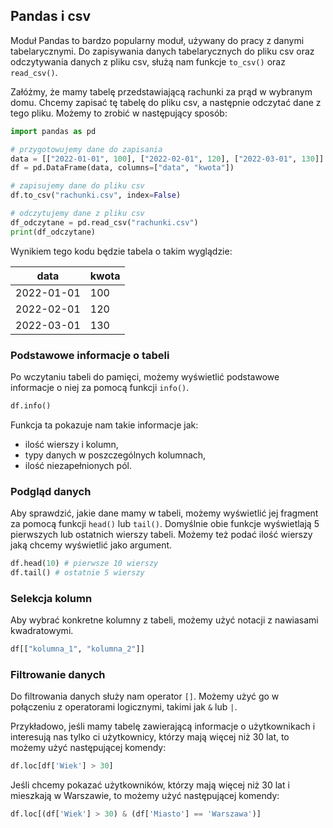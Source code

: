 ## Pandas i csv

Moduł Pandas to bardzo popularny moduł, używany do pracy z danymi tabelarycznymi. Do zapisywania danych tabelarycznych do pliku csv oraz odczytywania danych z pliku csv, służą nam funkcje <code>to_csv()</code> oraz <code>read_csv()</code>.

Załóżmy, że mamy tabelę przedstawiającą rachunki za prąd w wybranym domu. Chcemy zapisać tę tabelę do pliku csv, a następnie odczytać dane z tego pliku. Możemy to zrobić w następujący sposób:

```python
import pandas as pd

# przygotowujemy dane do zapisania
data = [["2022-01-01", 100], ["2022-02-01", 120], ["2022-03-01", 130]]
df = pd.DataFrame(data, columns=["data", "kwota"])

# zapisujemy dane do pliku csv
df.to_csv("rachunki.csv", index=False)

# odczytujemy dane z pliku csv
df_odczytane = pd.read_csv("rachunki.csv")
print(df_odczytane)
```

Wynikiem tego kodu będzie tabela o takim wyglądzie:

| data | kwota |
| ---- | ----- |
| 2022-01-01	| 100 |
| 2022-02-01	| 120 |
| 2022-03-01	| 130 |

### Podstawowe informacje o tabeli

Po wczytaniu tabeli do pamięci, możemy wyświetlić podstawowe informacje o niej za pomocą funkcji `info()`.

```python
df.info()
```

Funkcja ta pokazuje nam takie informacje jak:

* ilość wierszy i kolumn,
* typy danych w poszczególnych kolumnach,
* ilość niezapełnionych pól.

### Podgląd danych

Aby sprawdzić, jakie dane mamy w tabeli, możemy wyświetlić jej fragment za pomocą funkcji `head()` lub `tail()`. Domyślnie obie funkcje wyświetlają 5 pierwszych lub ostatnich wierszy tabeli. Możemy też podać ilość wierszy jaką chcemy wyświetlić jako argument.

```python
df.head(10) # pierwsze 10 wierszy
df.tail() # ostatnie 5 wierszy
```

### Selekcja kolumn

Aby wybrać konkretne kolumny z tabeli, możemy użyć notacji z nawiasami kwadratowymi.

```python
df[["kolumna_1", "kolumna_2"]]
```

### Filtrowanie danych

Do filtrowania danych służy nam operator `[]`. Możemy użyć go w połączeniu z operatorami logicznymi, takimi jak `&` lub `|`.

Przykładowo, jeśli mamy tabelę zawierającą informacje o użytkownikach i interesują nas tylko ci użytkownicy, którzy mają więcej niż 30 lat, to możemy użyć następującej komendy:

```python
df.loc[df['Wiek'] > 30]
```

Jeśli chcemy pokazać użytkowników, którzy mają więcej niż 30 lat i mieszkają w Warszawie, to możemy użyć następującej komendy:

```python
df.loc[(df['Wiek'] > 30) & (df['Miasto'] == 'Warszawa')]
```
